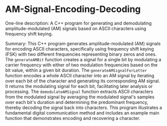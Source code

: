 # AM-Signal-Encoding-Decoding

One-line description: A C++ program for generating and demodulating amplitude-modulated (AM) signals based on ASCII characters using frequency shift keying.

Summary: This C++ program generates amplitude-modulated (AM) signals for encoding ASCII characters, specifically using frequency shift keying (FSK) with two different frequencies representing binary zeros and ones. The `generateAMBit` function creates a signal for a single bit by modulating a carrier frequency with either of two modulation frequencies based on the bit value, within a given bit duration. The `generateAMSignalForLetter` function encodes a whole ASCII character into an AM signal by iterating over each bit of the character and generating its corresponding AM signal. It returns the modulating signal for each bit, facilitating later analysis or processing. The `demodulateAMSignal` function extracts ASCII characters from the modulated signal by averaging the modulated signal's samples over each bit's duration and determining the predominant frequency, thereby decoding the signal back into characters. This program illustrates a fundamental digital communication method and includes an example main function that demonstrates encoding and recovering a character.
